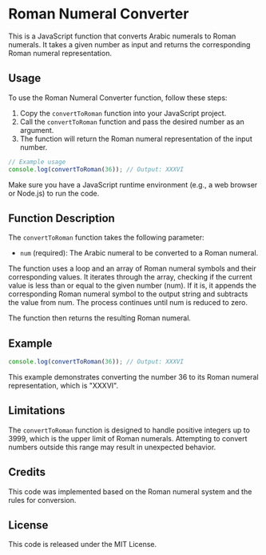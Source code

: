 # Roman Numeral Converter

This is a JavaScript function that converts Arabic numerals to Roman numerals. It takes a given number as input and returns the corresponding Roman numeral representation.

## Usage

To use the Roman Numeral Converter function, follow these steps:

1. Copy the `convertToRoman` function into your JavaScript project.
2. Call the `convertToRoman` function and pass the desired number as an argument.
3. The function will return the Roman numeral representation of the input number.

```javascript
// Example usage
console.log(convertToRoman(36)); // Output: XXXVI
```
Make sure you have a JavaScript runtime environment (e.g., a web browser or Node.js) to run the code.

## Function Description
The `convertToRoman` function takes the following parameter:

- `num` (required): The Arabic numeral to be converted to a Roman numeral.

The function uses a loop and an array of Roman numeral symbols and their corresponding values. It iterates through the array, checking if the current value is less than or equal to the given number (num). If it is, it appends the corresponding Roman numeral symbol to the output string and subtracts the value from num. The process continues until num is reduced to zero.

The function then returns the resulting Roman numeral.

## Example

```javascript
console.log(convertToRoman(36)); // Output: XXXVI

```

This example demonstrates converting the number 36 to its Roman numeral representation, which is "XXXVI".

## Limitations
The `convertToRoman` function is designed to handle positive integers up to 3999, which is the upper limit of Roman numerals. Attempting to convert numbers outside this range may result in unexpected behavior.

## Credits
This code was implemented based on the Roman numeral system and the rules for conversion.

## License
This code is released under the MIT License.
